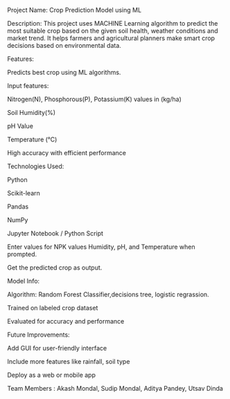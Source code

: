 Project Name: Crop Prediction Model using ML

Description:
This project uses MACHINE Learning algorithm to predict the most suitable crop based on the given soil health, weather conditions and market trend. It helps farmers and agricultural planners make smart crop decisions based on environmental data.

Features:

Predicts best crop using ML algorithms.

Input features:

Nitrogen(N), Phosphorous(P), Potassium(K) values in (kg/ha)

Soil Humidity(%)

pH Value

Temperature (°C)

High accuracy with efficient performance

Technologies Used:

Python

Scikit-learn

Pandas

NumPy

Jupyter Notebook / Python Script



Enter values for NPK values Humidity, pH, and Temperature when prompted.

Get the predicted crop as output.


Model Info:

Algorithm: Random Forest Classifier,decisions tree, logistic regrassion.

Trained on labeled crop dataset

Evaluated for accuracy and performance

Future Improvements:

Add GUI for user-friendly interface

Include more features like rainfall, soil type

Deploy as a web or mobile app

Team Members : Akash Mondal, Sudip Mondal, Aditya Pandey, Utsav Dinda

